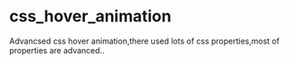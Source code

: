 # css_hover_animation
Advancsed css hover animation,there used lots of css properties,most of properties are advanced..
